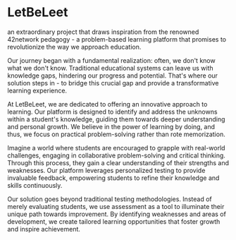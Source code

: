 # LetBeLeet

an extraordinary project that draws inspiration from the renowned 42network pedagogy - a problem-based learning platform that promises to revolutionize the way we approach education.

Our journey began with a fundamental realization: often, we don't know what we don't know. Traditional educational systems can leave us with knowledge gaps, hindering our progress and potential. That's where our solution steps in - to bridge this crucial gap and provide a transformative learning experience.

At LetBeLeet, we are dedicated to offering an innovative approach to learning. Our platform is designed to identify and address the unknowns within a student's knowledge, guiding them towards deeper understanding and personal growth. We believe in the power of learning by doing, and thus, we focus on practical problem-solving rather than rote memorization.

Imagine a world where students are encouraged to grapple with real-world challenges, engaging in collaborative problem-solving and critical thinking. Through this process, they gain a clear understanding of their strengths and weaknesses. Our platform leverages personalized testing to provide invaluable feedback, empowering students to refine their knowledge and skills continuously.

Our solution goes beyond traditional testing methodologies. Instead of merely evaluating students, we use assessment as a tool to illuminate their unique path towards improvement. By identifying weaknesses and areas of development, we create tailored learning opportunities that foster growth and inspire achievement.